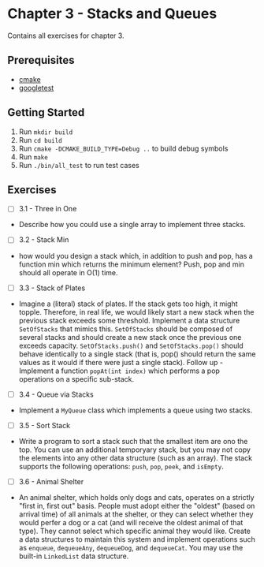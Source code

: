 # Chapter 3 - Stacks and Queues
Contains all exercises for chapter 3.

## Prerequisites
- [cmake](https://cmake.org/)
- [googletest](https://github.com/google/googletest)

## Getting Started
1. Run `mkdir build`
2. Run `cd build`
3. Run `cmake -DCMAKE_BUILD_TYPE=Debug ..` to build debug symbols
4. Run `make`
5. Run `./bin/all_test` to run test cases

## Exercises
- [ ] 3.1 - Three in One
 - Describe how you could use a single array to implement three stacks.
- [ ] 3.2 - Stack Min
 - how would you design a stack which, in addition to push and pop, has a function min which returns the minimum element? Push, pop and min should all operate in O(1) time.
- [ ] 3.3 - Stack of Plates
 - Imagine a (literal) stack of plates. If the stack gets too high, it might topple. Therefore, in real life, we would likely start a new stack when the previous stack exceeds some threshold. Implement a data structure `SetOfStacks` that mimics this. `SetOfStacks` should be composed of several stacks and should create a new stack once the previous one exceeds capacity. `SetOfStacks.push()` and `SetOfStacks.pop()` should behave identically to a single stack (that is, pop() should return the same values as it would if there were just a single stack). Follow up - Implement a function `popAt(int index)` which performs a pop operations on a specific sub-stack.
- [ ] 3.4 - Queue via Stacks
 - Implement a `MyQueue` class which implements a queue using two stacks.
- [ ] 3.5 - Sort Stack
 - Write a program to sort a stack such that the smallest item are ono the top. You can use an additional temporyary stack, but you may not copy the elements into any other data structure (such as an array). The stack supports the following operations: `push`, `pop`, `peek`, and `isEmpty`.
- [ ] 3.6 - Animal Shelter
 - An animal shelter, which holds only dogs and cats, operates on a strictly "first in, first out" basis. People must adopt either the "oldest" (based on arrival time) of all animals at the shelter, or they can select whether they would perfer a dog or a cat (and will receive the oldest animal of that type). They cannot select which specific animal they would like. Create a data structures to maintain this system and implement operations such as `enqueue`, `dequeueAny`, `dequeueDog`, and `dequeueCat`. You may use the built-in `LinkedList` data structure.
